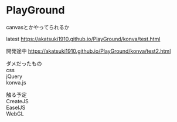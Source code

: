# PlayGround

canvasとかやってられるか

latest
https://akatsuki1910.github.io/PlayGround/konva/test.html

開発途中
https://akatsuki1910.github.io/PlayGround/konva/test2.html

ダメだったもの  
css  
jQuery  
konva.js   

触る予定  
CreateJS  
EaselJS  
WebGL  
